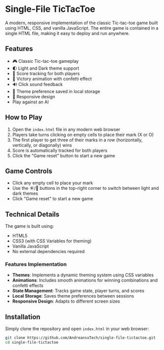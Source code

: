 # Single-File TicTacToe

A modern, responsive implementation of the classic Tic-tac-toe game built using HTML, CSS, and vanilla JavaScript. The entire game is contained in a single HTML file, making it easy to deploy and run anywhere.

## Features

- 🎮 Classic Tic-tac-toe gameplay
- 🌓 Light and Dark theme support
- 🎯 Score tracking for both players
- 🎉 Victory animation with confetti effect
- 🔊 Click sound feedback
- 💾 Theme preference saved in local storage
- 📱 Responsive design
- Play against an AI

## How to Play

1. Open the `index.html` file in any modern web browser
2. Players take turns clicking on empty cells to place their mark (X or O)
3. The first player to get three of their marks in a row (horizontally, vertically, or diagonally) wins
4. Score is automatically tracked for both players
5. Click the "Game reset" button to start a new game

## Game Controls

- Click any empty cell to place your mark
- Use the ☀️/🌙 buttons in the top-right corner to switch between light and dark themes
- Click "Game reset" to start a new game

## Technical Details

The game is built using:
- HTML5
- CSS3 (with CSS Variables for theming)
- Vanilla JavaScript
- No external dependencies required

### Features Implementation

- **Themes**: Implements a dynamic theming system using CSS variables
- **Animations**: Includes smooth animations for winning combinations and confetti effects
- **State Management**: Tracks game state, player turns, and scores
- **Local Storage**: Saves theme preferences between sessions
- **Responsive Design**: Adapts to different screen sizes

## Installation

Simply clone the repository and open `index.html` in your web browser:

```bash
git clone https://github.com/AndreansxTech/single-file-tictactoe.git
cd single-file-tictactoe
